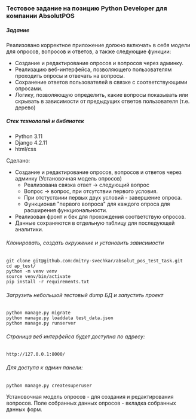 ### Тестовое задание на позицию Python Developer для компании  AbsolutPOS

##### Задание
Реализовано	корректное приложение должно включать в себя модели для опросов, вопросов и ответов, а также следующие функции: 

- Создание и редактирование опросов и вопросов через админку.
- Реализацию веб-интерфейса, позволяющего пользователям проходить опросы и отвечать на вопросы.
- Сохранение ответов пользователей в связке с соответствующими опросами.
- Логику, позволяющую определить, какие вопросы показывать или скрывать в зависимости от предыдущих ответов пользователя (т.е. дерево)

##### Стек технологий и библиотек
- Python 3.11
- Django 4.2.11
- html/css

Сделано:
 - Создание и редактирование опросов, вопросов и ответов через админку (Установочная модель опросов)
    - Реализована связка ответ -> следующий вопрос
    - Вопрос -> вопрос, при отсутствии первого условия.
    - При отстуствиии первых двух условий - завершение опроса.
    - Функционал "первого вопроса" для каждого опроса для расширения функциональности.
 - Реализован фронт и бек для прохождения соответствую опросов.
 - Данные сохраняются в отдельную таблицу для последующей аналитики.
 
###### Клонировать, создать окружение и установить зависимости
```
git clone git@github.com:dmitry-svechkar/absolut_pos_test_task.git
cd ap_test/
python -m venv venv
source venv/bin/activate
pip install -r requirements.txt
```
###### Загрузить небольшой тестовый dump БД и запустить проект
```
python manage.py migrate
python manage.py loaddata test_data.json
python manage.py runserver
```
###### Cтраница веб интерфейса будет доступна по адресу:
```
http://127.0.0.1:8000/
```
###### Для доступа к админ панели:

```
python manage.py createsuperuser
```
Установочная модель опросов	- для создания и редактирования вопросов.
Поле собранных данных опросов - вкладка собранных данных форм.

